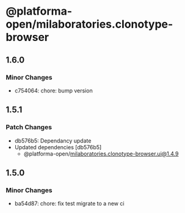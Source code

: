 # @platforma-open/milaboratories.clonotype-browser

## 1.6.0

### Minor Changes

- c754064: chore: bump version

## 1.5.1

### Patch Changes

- db576b5: Dependancy update
- Updated dependencies [db576b5]
  - @platforma-open/milaboratories.clonotype-browser.ui@1.4.9

## 1.5.0

### Minor Changes

- ba54d87: chore: fix test migrate to a new ci
